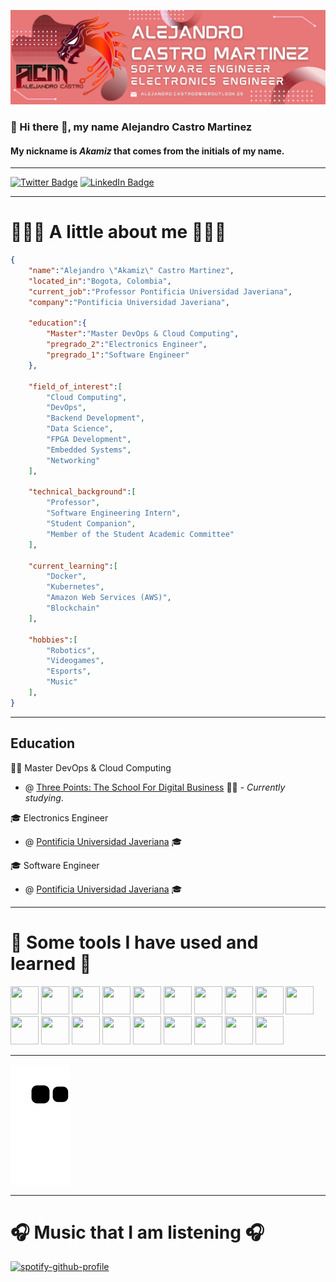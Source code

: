 ![Alejandro Castro Banner](./assets/Banner%20Alejandro%20Castro%20Martinez.png)

### 👋 Hi there 👋, my name Alejandro Castro Martinez

#### My nickname is _Akamiz_ that comes from the initials of my name.

---

<!-- Taken from: https://github.com/Ileriayo/markdown-badges -->

[![Twitter Badge](https://img.shields.io/badge/Twitter-%231DA1F2.svg?style=for-the-badge&logo=Twitter&logoColor=white)](https://twitter.com/Akamiz_96)
[![LinkedIn Badge](https://img.shields.io/badge/linkedin-%230077B5.svg?style=for-the-badge&logo=linkedin&logoColor=white)](https://www.linkedin.com/in/akamiz96/)

---

# 🧑🏽‍💻 A little about me 🧑🏽‍💻

```json
{
    "name":"Alejandro \"Akamiz\" Castro Martinez",
    "located_in":"Bogota, Colombia",
    "current_job":"Professor Pontificia Universidad Javeriana",
    "company":"Pontificia Universidad Javeriana",
    
    "education":{
        "Master":"Master DevOps & Cloud Computing",
        "pregrado_2":"Electronics Engineer",
        "pregrado_1":"Software Engineer"
    },
    
    "field_of_interest":[
        "Cloud Computing",
        "DevOps",
        "Backend Development",
        "Data Science",
        "FPGA Development",
        "Embedded Systems",
        "Networking"
    ],

    "technical_background":[
        "Professor",
        "Software Engineering Intern",
        "Student Companion",
        "Member of the Student Academic Committee"
    ],

    "current_learning":[
        "Docker",
        "Kubernetes",
        "Amazon Web Services (AWS)",
        "Blockchain"
    ],

    "hobbies":[
        "Robotics",
        "Videogames",
        "Esports",
        "Music"
    ],
}
```

---

## Education

👨‍🎓 Master DevOps & Cloud Computing

- @ [Three Points: The School For Digital Business](https://www.threepoints.com/master-devops-cloud-computing) 👨‍🎓 - _Currently studying_.

🎓 Electronics Engineer

- @ [Pontificia Universidad Javeriana](https://www.javeriana.edu.co/carrera-ingenieria-electronica) 🎓

🎓 Software Engineer

- @ [Pontificia Universidad Javeriana](https://www.javeriana.edu.co/carrera-ingenieria-de-sistemas) 🎓

---

# 🚀 Some tools I have used and learned 🚀

<!--
    Icons taken from: https://devicon.dev/
-->
<p align="left">
<!-- C++ -->
<img src="https://cdn.jsdelivr.net/gh/devicons/devicon/icons/cplusplus/cplusplus-original.svg" width="45" height="45"/>
<!-- C -->
<img src="https://cdn.jsdelivr.net/gh/devicons/devicon/icons/c/c-original.svg" width="45" height="45"/>
<!-- Embedded C -->
<img src="https://cdn.jsdelivr.net/gh/devicons/devicon/icons/embeddedc/embeddedc-original.svg" width="45" height="45"/>
<!-- Arduino -->        
<img src="https://cdn.jsdelivr.net/gh/devicons/devicon/icons/arduino/arduino-original-wordmark.svg" width="45" height="45"/>
<!-- Python -->
<img src="https://cdn.jsdelivr.net/gh/devicons/devicon/icons/python/python-original-wordmark.svg" width="45" height="45"/>
<!-- Java -->
<img src="https://cdn.jsdelivr.net/gh/devicons/devicon/icons/java/java-original-wordmark.svg" width="45" height="45"/>
<!-- HTML -->
<img src="https://cdn.jsdelivr.net/gh/devicons/devicon/icons/html5/html5-original.svg" width="45" height="45"/>
<!-- CSS -->
<img src="https://cdn.jsdelivr.net/gh/devicons/devicon/icons/css3/css3-original.svg" width="45" height="45"/>
<!-- Javascript --> 
<img src="https://cdn.jsdelivr.net/gh/devicons/devicon/icons/javascript/javascript-original.svg" width="45" height="45"/>  
<!-- Docker -->  
<img src="https://cdn.jsdelivr.net/gh/devicons/devicon/icons/docker/docker-original-wordmark.svg" width="45" height="45"/>
<!-- Kubernetes --> 
<img src="https://cdn.jsdelivr.net/gh/devicons/devicon/icons/kubernetes/kubernetes-plain-wordmark.svg" width="45" height="45"/>
<!-- Git --> 
<img src="https://cdn.jsdelivr.net/gh/devicons/devicon/icons/git/git-original.svg" width="45" height="45"/>
<!-- Amazon Web Service (AWS) --> 
<img src="https://cdn.jsdelivr.net/gh/devicons/devicon/icons/amazonwebservices/amazonwebservices-original.svg" width="45" height="45"/>
<!-- Android -->        
<img src="https://cdn.jsdelivr.net/gh/devicons/devicon/icons/android/android-original-wordmark.svg" width="45" height="45"/>
<!-- Jupyter -->              
<img src="https://cdn.jsdelivr.net/gh/devicons/devicon/icons/jupyter/jupyter-original-wordmark.svg" width="45" height="45"/>
<!-- Matlab --> 
<img src="https://cdn.jsdelivr.net/gh/devicons/devicon/icons/matlab/matlab-original.svg" width="45" height="45"/>
<!-- MySQL --> 
<img src="https://cdn.jsdelivr.net/gh/devicons/devicon/icons/mysql/mysql-original-wordmark.svg" width="45" height="45"/>
<!-- PostgreSQL -->         
<img src="https://cdn.jsdelivr.net/gh/devicons/devicon/icons/postgresql/postgresql-original-wordmark.svg" width="45" height="45"/>
<!-- PHP --> 
<img src="https://cdn.jsdelivr.net/gh/devicons/devicon/icons/php/php-original.svg" width="45" height="45"/>
</p>

---

<!--
    Uses snk to generate a GIF every 12 hours
    More information: https://github.com/Platane/snk
-->

![Snake animation](https://github.com/Akamiz96/Akamiz96/blob/output/github-contribution-grid-snake.svg)

---

# 🎧 Music that I am listening 🎧

[![spotify-github-profile](https://spotify-github-profile.vercel.app/api/view?uid=kstro96&cover_image=true&theme=default&show_offline=true&bar_color=00ff00&bar_color_cover=true)](https://spotify-github-profile.vercel.app/api/view?uid=kstro96&redirect=true)

<!--
**Akamiz96/Akamiz96** is a ✨ _special_ ✨ repository because its `README.md` (this file) appears on your GitHub profile.

Here are some ideas to get you started:

- 🔭 I’m currently working on ...
- 🌱 I’m currently learning ...
- 👯 I’m looking to collaborate on ...
- 🤔 I’m looking for help with ...
- 💬 Ask me about ...
- 📫 How to reach me: ...
- 😄 Pronouns: ...
- ⚡ Fun fact: ...
-->
